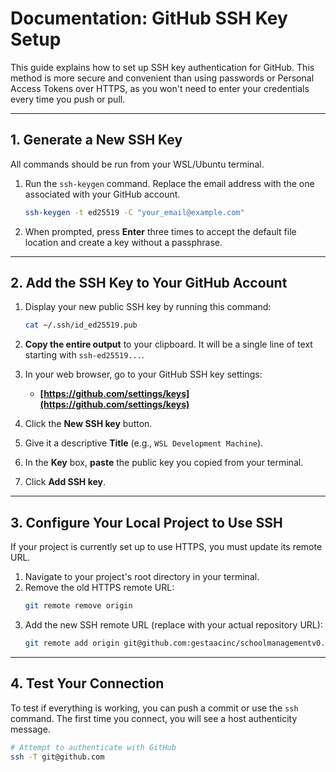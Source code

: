 # Documentation: GitHub SSH Key Setup

This guide explains how to set up SSH key authentication for GitHub. This method is more secure and convenient than using passwords or Personal Access Tokens over HTTPS, as you won't need to enter your credentials every time you push or pull.

---
## 1. Generate a New SSH Key

All commands should be run from your WSL/Ubuntu terminal.

1.  Run the `ssh-keygen` command. Replace the email address with the one associated with your GitHub account.
    ```bash
    ssh-keygen -t ed25519 -C "your_email@example.com"
    ```
2.  When prompted, press **Enter** three times to accept the default file location and create a key without a passphrase.

---
## 2. Add the SSH Key to Your GitHub Account

1.  Display your new public SSH key by running this command:
    ```bash
    cat ~/.ssh/id_ed25519.pub
    ```
2.  **Copy the entire output** to your clipboard. It will be a single line of text starting with `ssh-ed25519...`.

3.  In your web browser, go to your GitHub SSH key settings:
    * **[https://github.com/settings/keys](https://github.com/settings/keys)**

4.  Click the **New SSH key** button.

5.  Give it a descriptive **Title** (e.g., `WSL Development Machine`).

6.  In the **Key** box, **paste** the public key you copied from your terminal.

7.  Click **Add SSH key**.

---
## 3. Configure Your Local Project to Use SSH

If your project is currently set up to use HTTPS, you must update its remote URL.

1.  Navigate to your project's root directory in your terminal.
2.  Remove the old HTTPS remote URL:
    ```bash
    git remote remove origin
    ```
3.  Add the new SSH remote URL (replace with your actual repository URL):
    ```bash
    git remote add origin git@github.com:gestaacinc/schoolmanagementv0.1.git
    ```

---
## 4. Test Your Connection

To test if everything is working, you can push a commit or use the `ssh` command. The first time you connect, you will see a host authenticity message.

```bash
# Attempt to authenticate with GitHub
ssh -T git@github.com